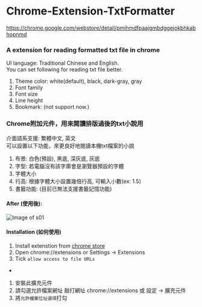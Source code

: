 # Chrome-Extension-TxtFormatter
<https://chrome.google.com/webstore/detail/pmihmdfpaajgmbdggejokbhkabhopnmd>

### A extension for reading formatted txt file in chrome   
UI language: Traditional Chinese and English.<br>
You can set following for reading txt file better.<br> 
1. Theme color: white(default), black, dark-gray, gray  
2. Font family  
3. Font size  
4. Line height  
5. Bookmark: (not support now.)

### Chrome附加元件，用來閱讀排版過後的txt小說用
介面語系支援: 繁體中文, 英文<br>
可以設置以下功能，來更良好地閱讀本機txt檔案的小說<br>  
1. 布景: 白色(預設), 黑底, 深灰底, 灰底  
2. 字型: 若電腦沒有該字庫會是瀏覽器預設的字體  
3. 字體大小  
4. 行高: 根據字體大小設置幾倍行高, 可輸入小數(ex: 1.5)  
5. 書籤功能: (目前已無法支援書籤記憶功能)


#### After (使用後):
![Image of s01](https://lh3.googleusercontent.com/NTXwHs57Yuua0APyksIkJR1Roea3VAriG_-VRu9R2gkwckU8178CmdcCLOnBJ-1KAnqGVcMP6KA=s640-h400-e365)


#### Installation (如何使用)
1. Install extenstion from [chrome store](https://chrome.google.com/webstore/detail/pmihmdfpaajgmbdggejokbhkabhopnmd)
2. Open chrome://extensions or Settings -> Extensions  
3. Tick `allow access to file URLs`  

*
1. 安裝此擴充元件  
2. 請勾選允許檔案網址 敲打網址 chrome://extensions 或 設定 -> 擴充元件  
3. 將`允許檔案位址選項`打勾  


